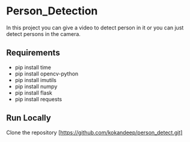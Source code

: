 # Person_Detection

In this project you can give a video to detect person in it or you can just detect persons in the camera.

## Requirements

* pip install time
* pip install opencv-python
* pip install imutils
* pip install numpy
* pip install flask
* pip install requests

## Run Locally

Clone the repository
[https://github.com/kokandeep/person_detect.git]

